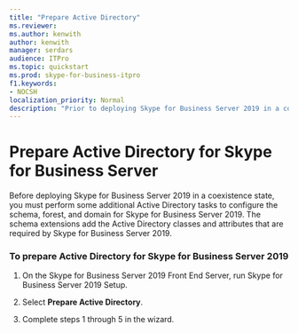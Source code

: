 ```yaml
---
title: "Prepare Active Directory"
ms.reviewer: 
ms.author: kenwith
author: kenwith
manager: serdars
audience: ITPro
ms.topic: quickstart
ms.prod: skype-for-business-itpro
f1.keywords:
- NOCSH
localization_priority: Normal
description: "Prior to deploying Skype for Business Server 2019 in a coexistence state, you must perform some additional Active Directory tasks to configure the schema, forest, and domain for Skype for Business Server 2019. The schema extensions add the Active Directory classes and attributes that are required by Skype for Business Server 2019. For additional information, see the topic Preparing Active Directory Domain Services for Skype for Business Server 2019."
---
```


# Prepare Active Directory for Skype for Business Server

Before deploying Skype for Business Server 2019 in a coexistence state, you must perform some additional Active Directory tasks to configure the schema, forest, and domain for Skype for Business Server 2019. The schema extensions add the Active Directory classes and attributes that are required by Skype for Business Server 2019. <!-- For additional information, see the topic 
[Preparing Active Directory Domain Services for Skype for Business Server 2019](../deployment/deploying-lync-server-2013/preparing-active-directory-domain-services-for-lync-server-2013.md). -->
  
### To prepare Active Directory for Skype for Business Server 2019

1. On the Skype for Business Server 2019 Front End Server, run Skype for Business Server 2019 Setup.
    
2. Select **Prepare Active Directory**.
  
3. Complete steps 1 through 5 in the wizard.

  

